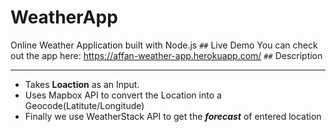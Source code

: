 # WeatherApp
Online Weather Application built with Node.js
`##` Live Demo
You can check out the app here: https://affan-weather-app.herokuapp.com/
`##` Description
***
* Takes **Loaction** as an Input.
* Uses Mapbox API to convert the Location into a Geocode(Latitute/Longitude)
* Finally we use WeatherStack API to get the ***forecast*** of entered location
